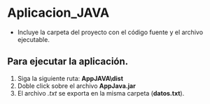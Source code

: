 # Aplicacion_JAVA
* Incluye la carpeta del proyecto con el código fuente y el archivo ejecutable.

## Para ejecutar la aplicación.
1. Siga la siguiente ruta: **AppJAVA\dist**
2. Doble click sobre el archivo **AppJava.jar**
3. El archivo _.txt_ se exporta en la misma carpeta (**datos.txt**).
